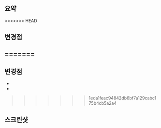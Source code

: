 ## 요약

<<<<<<< HEAD
## 변경점

=======
-

## 변경점

-
-

>>>>>>> 1eda1feac94842db6bf7a129cabc175b4cb5a2a4
## 스크린샷
